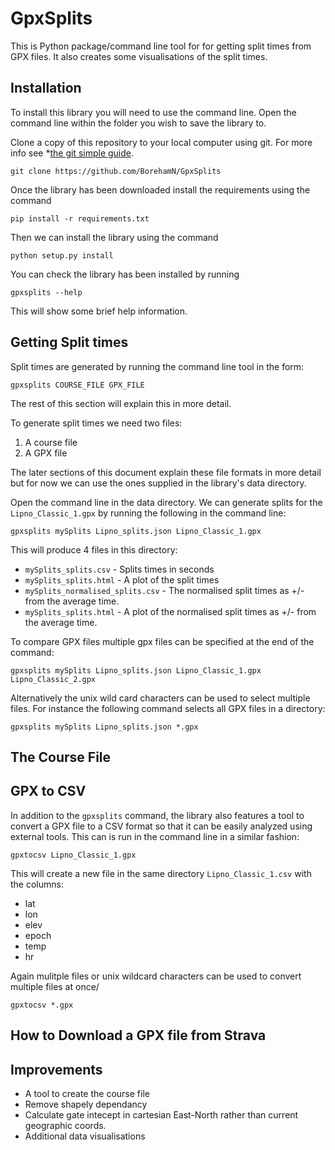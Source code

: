 # GpxSplits

This is Python package/command line tool for for getting split times from GPX files. It also creates some visualisations of the split times.

## Installation

To install this library you will need to use the command line. Open the command line within the folder you wish to save the library to.

Clone a copy of this repository to your local computer using git. For more info see *[the git simple guide](https://rogerdudler.github.io/git-guide/*).

`git clone https://github.com/BorehamN/GpxSplits`

Once the library has been downloaded install the requirements using the command

`pip install -r requirements.txt`

Then we can install the library using the command

`python setup.py install`

You can check the library has been installed by running

`gpxsplits --help`

This will show some brief help information.

## Getting Split times

Split times are generated by running the command line tool in the form:

`gpxsplits COURSE_FILE GPX_FILE`

The rest of this section will explain this in more detail.

To generate split times we need two files:
1. A course file
2. A GPX file

The later sections of this document explain these file formats in more detail but for now we can use the ones supplied in the library's data directory.

Open the command line in the data directory. We can generate splits for the `Lipno_Classic_1.gpx` by running the following in the command line:

`gpxsplits mySplits Lipno_splits.json Lipno_Classic_1.gpx`

This will produce 4 files in this directory:
- `mySplits_splits.csv` - Splits times in seconds
- `mySplits_splits.html` - A plot of the split times
- `mySplits_normalised_splits.csv` - The normalised split times as +/- from the average time.
- `mySplits_splits.html` - A plot of the normalised split times as +/- from the average time.

To compare GPX files multiple gpx files can be specified at the end of the command:

`gpxsplits mySplits Lipno_splits.json Lipno_Classic_1.gpx Lipno_Classic_2.gpx`

Alternatively the unix wild card characters can be used to select multiple files. For instance the following command selects all GPX files in a directory:

`gpxsplits mySplits Lipno_splits.json *.gpx`

## The Course File

## GPX to CSV

In addition to the `gpxsplits` command, the library also features a tool to convert a GPX file to a CSV format so that it can be easily analyzed using external tools. This can is run in the command line in a similar fashion:

`gpxtocsv Lipno_Classic_1.gpx`

This will create a new file in the same directory `Lipno_Classic_1.csv` with the columns:
- lat
- lon
- elev
- epoch
- temp
- hr

Again mulitple files or unix wildcard characters can be used to convert multiple files at once/

`gpxtocsv *.gpx`

## How to Download a GPX file from Strava 

## Improvements

- A tool to create the course file
- Remove shapely dependancy
- Calculate gate intecept in cartesian East-North rather than current geographic coords.
- Additional data visualisations

